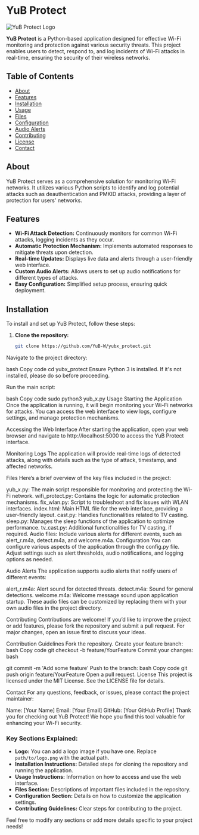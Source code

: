# YuB Protect

![YuB Protect Logo](path/to/logo.png)  <!-- Optional: Replace with your logo or remove this line -->

**YuB Protect** is a Python-based application designed for effective Wi-Fi monitoring and protection against various security threats. This project enables users to detect, respond to, and log incidents of Wi-Fi attacks in real-time, ensuring the security of their wireless networks.

## Table of Contents
- [About](#about)
- [Features](#features)
- [Installation](#installation)
- [Usage](#usage)
- [Files](#files)
- [Configuration](#configuration)
- [Audio Alerts](#audio-alerts)
- [Contributing](#contributing)
- [License](#license)
- [Contact](#contact)

## About

YuB Protect serves as a comprehensive solution for monitoring Wi-Fi networks. It utilizes various Python scripts to identify and log potential attacks such as deauthentication and PMKID attacks, providing a layer of protection for users' networks. 

## Features

- **Wi-Fi Attack Detection:** Continuously monitors for common Wi-Fi attacks, logging incidents as they occur.
- **Automatic Protection Mechanism:** Implements automated responses to mitigate threats upon detection.
- **Real-time Updates:** Displays live data and alerts through a user-friendly web interface.
- **Custom Audio Alerts:** Allows users to set up audio notifications for different types of attacks.
- **Easy Configuration:** Simplified setup process, ensuring quick deployment.

## Installation

To install and set up YuB Protect, follow these steps:

1. **Clone the repository:**
   ```bash
   git clone https://github.com/YuB-W/yubx_protect.git
Navigate to the project directory:

bash
Copy code
cd yubx_protect
Ensure Python 3 is installed. If it's not installed, please do so before proceeding.

Run the main script:

bash
Copy code
sudo python3 yub_x.py
Usage
Starting the Application
Once the application is running, it will begin monitoring your Wi-Fi networks for attacks. You can access the web interface to view logs, configure settings, and manage protection mechanisms.

Accessing the Web Interface
After starting the application, open your web browser and navigate to http://localhost:5000 to access the YuB Protect interface.

Monitoring Logs
The application will provide real-time logs of detected attacks, along with details such as the type of attack, timestamp, and affected networks.

Files
Here’s a brief overview of the key files included in the project:

yub_x.py: The main script responsible for monitoring and protecting the Wi-Fi network.
wifi_protect.py: Contains the logic for automatic protection mechanisms.
fix_wlan.py: Script to troubleshoot and fix issues with WLAN interfaces.
index.html: Main HTML file for the web interface, providing a user-friendly layout.
cast.py: Handles functionalities related to TV casting.
sleep.py: Manages the sleep functions of the application to optimize performance.
tv_cast.py: Additional functionalities for TV casting, if required.
Audio files: Include various alerts for different events, such as alert_r.m4a, detect.m4a, and welcome.m4a.
Configuration
You can configure various aspects of the application through the config.py file. Adjust settings such as alert thresholds, audio notifications, and logging options as needed.

Audio Alerts
The application supports audio alerts that notify users of different events:

alert_r.m4a: Alert sound for detected threats.
detect.m4a: Sound for general detections.
welcome.m4a: Welcome message sound upon application startup.
These audio files can be customized by replacing them with your own audio files in the project directory.

Contributing
Contributions are welcome! If you’d like to improve the project or add features, please fork the repository and submit a pull request. For major changes, open an issue first to discuss your ideas.

Contribution Guidelines
Fork the repository.
Create your feature branch:
bash
Copy code
git checkout -b feature/YourFeature
Commit your changes:
bash

git commit -m 'Add some feature'
Push to the branch:
bash
Copy code
git push origin feature/YourFeature
Open a pull request.
License
This project is licensed under the MIT License. See the LICENSE file for details.

Contact
For any questions, feedback, or issues, please contact the project maintainer:

Name: [Your Name]
Email: [Your Email]
GitHub: [Your GitHub Profile]
Thank you for checking out YuB Protect! We hope you find this tool valuable for enhancing your Wi-Fi security.


### Key Sections Explained:

- **Logo:** You can add a logo image if you have one. Replace `path/to/logo.png` with the actual path.
- **Installation Instructions:** Detailed steps for cloning the repository and running the application.
- **Usage Instructions:** Information on how to access and use the web interface.
- **Files Section:** Descriptions of important files included in the repository.
- **Configuration Section:** Details on how to customize the application settings.
- **Contributing Guidelines:** Clear steps for contributing to the project.

Feel free to modify any sections or add more details specific to your project needs!
